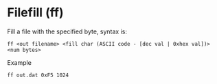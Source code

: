 # Filefill (ff)
Fill a file with the specified byte, syntax is:

    ff <out filename> <fill char (ASCII code - [dec val | 0xhex val])> <num bytes>
 
Example
 
    ff out.dat 0xF5 1024 
